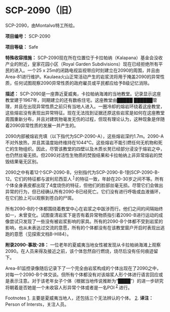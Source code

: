 # SCP-2090（旧）
                        



SCP-2090，由Montalvo特工所绘。



**项目编号：** SCP-2090

**项目等级：** Safe

**特殊收容措施：** SCP-2090现在所在位置位于卡拉帕纳（Kalapana）基金会没收产业的附近，皇家花园小区（Royal Garden Subdivisions）现在已经拒绝所有平民的进入。一个25 x 25m的闭路电视监视带应时刻建立在2090的周围，并且由Area-81进行维护。Kaulaea火山正常活动产生的岩浆流将用于掩盖2090的异常性质，任何试图观察2090异常性质的政府雇员或平民都应给予B级记忆消除。

**描述：** SCP-2090是一座靠近夏威夷，卡拉帕纳海滩的当地教堂。记录显示这座教堂建于1967年，同期建立的还有数栋住宅。这座教堂由█████ ██████管理，并且在出现异常性质之前只有当地人进入。一圈冷却的熔岩环绕着这座教堂，这些熔岩没有表现出异常特征。现在无法找到证据还原这些岩浆是如何在这座教堂周围重新分布，并且对建筑物毫发无伤的过程，但现有理论认为，这种现象是伴随着2090异常性质的发展一并产生的。

2090内部被熔岩充填（以下指代为SCP-2090-A），这些熔岩深约1.7m。2090-A不对外放热，并且其温度始终维持在1044℃。这些熔岩不能引燃任何无机物和死亡的生物组织。因此，尽管该教堂的四壁以及木质长凳已经部分浸没于熔岩之中，也仍然丝毫无损。但2090对活性生物质的焚毁结果和卡拉帕纳上非异常熔岩的焚毁结果毫无区别。

2090之中有着12个SCP-2090-B，分别指代为SCP-2090-B-1到SCP-2090-B-12。它们的特征都与波利尼西亚人<sup class='footnoteref'>
 <a shape='rect' class='footnoteref' id='footnoteref-1' href='javascript:;' onclick='WIKIDOT.page.utils.scrollToReference(&apos;footnote-1&apos;)'>1</a>
</sup>的特征一致，年龄在20-30岁之间不等。所有个体全身表皮都出现了4度烧伤的特征，但他们的脸部丝毫无损。尽管它们会做出异常的行为，但已经确认所有2090-B已经死亡。它们没有进行呼吸或血液循环，在它们脸上可以观察到苍白的尸斑。

所有2090-B的个体都围绕着教堂中心在岩浆之中跋涉而行。他们之间的间隔始终如一，未曾变化。试图查清岩浆下是否有着异常物质指引着2090-B进行运动的成像尝试只发现了一些没有被岩浆影响的家具。所有的2090-B个体都不受到岩浆的影响，也从未表达过交流的意愿，所有的个体都没有在该教堂窗户开启时表现出逃跑的意愿（见探索文档B-HI84）。

**附录2090-事故-2B：** 一位老年的夏威夷当地女性被发现从卡拉帕纳海滩上观察2090。在人员来得及接近之前，该个体忽然自行燃烧，烧尽后没有任何痕迹留下。

Area-81监控录像随后记录下了一个完全由岩浆构成的个体出现在了2090之中，对每一个2090-B个体交谈。但所有个体都没有对该熔浆人形个体进行语言回应或是表示注意。对于该老年女子个体（根据当地传说推断为“████”）的进一步研究将朝着是否她是一个未收容人形异常个体或者是一名POI<sup class='footnoteref'>
 <a shape='rect' class='footnoteref' id='footnoteref-2' href='javascript:;' onclick='WIKIDOT.page.utils.scrollToReference(&apos;footnote-2&apos;)'>2</a>
</sup>进行。


Footnotes
<a shape='rect' href='javascript:;' onclick='WIKIDOT.page.utils.scrollToReference(&apos;footnoteref-1&apos;)'>1</a>. 主要是夏威夷当地人，还包括三个无法辨认的个体。
<a shape='rect' href='javascript:;' onclick='WIKIDOT.page.utils.scrollToReference(&apos;footnoteref-2&apos;)'>2</a>. **译注：** Person of Intersts，关注人员。


                    